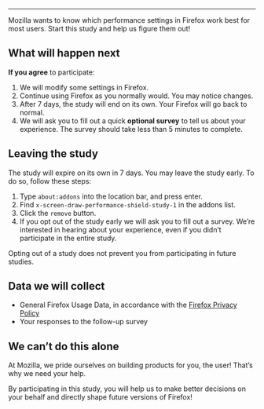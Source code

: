***

Mozilla wants to know which performance settings in Firefox work best for most users.   Start this study and help us figure them out!

## What will happen next

**If you agree** to participate:

1. We will modify some settings in Firefox.
2. Continue using Firefox as you normally would.  You may notice changes.
3. After 7 days, the study will end on its own. Your Firefox will go back to normal.
4.  We will ask you to fill out a quick **optional survey** to tell us about your experience. The survey should take less than 5 minutes to complete.

## Leaving the study

The study will expire on its own in 7 days.  You may leave the study early.  To do so, follow these steps:

1. Type `about:addons` into the location bar, and press enter.
2. Find `x-screen-draw-performance-shield-study-1` in the addons list.
3. Click the `remove` button.
4. If you opt out of the study early we will ask you to fill out a survey. We’re interested in hearing about your experience, even if you didn’t participate in the entire study.

Opting out of a study does not prevent you from participating in future studies.

## Data we will collect

- General Firefox Usage Data, in accordance with the [Firefox Privacy Policy](https://www.mozilla.org/en-US/privacy/)
- Your responses to the follow-up survey

## We can’t do this alone

At Mozilla, we pride ourselves on building products for you, the user! That’s why we need your help.

By participating in this study, you will help us to make better decisions on your behalf and directly shape future versions of Firefox!